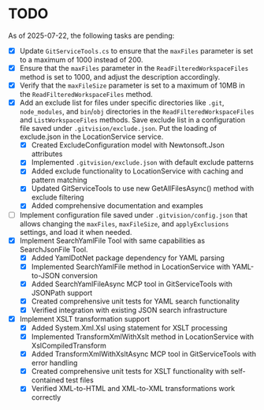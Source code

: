 # TODO

As of 2025-07-22, the following tasks are pending:

- [x] Update `GitServiceTools.cs` to ensure that the `maxFiles` parameter is set to a maximum of 1000 instead of 200.
- [x] Ensure that the `maxFiles` parameter in the `ReadFilteredWorkspaceFiles` method is set to 1000, and adjust the description accordingly.
- [x] Verify that the `maxFileSize` parameter is set to a maximum of 10MB in the `ReadFilteredWorkspaceFiles` method.
- [x] Add an exclude list for files under specific directories like `.git`, `node_modules`, and `bin`/`obj` directories in the `ReadFilteredWorkspaceFiles` and `ListWorkspaceFiles` methods. Save exclude list in a configuration file saved under `.gitvision/exclude.json`. Put the loading of exclude.json in the LocationService service.
  - [x] Created ExcludeConfiguration model with Newtonsoft.Json attributes
  - [x] Implemented `.gitvision/exclude.json` with default exclude patterns
  - [x] Added exclude functionality to LocationService with caching and pattern matching
  - [x] Updated GitServiceTools to use new GetAllFilesAsync() method with exclude filtering
  - [x] Added comprehensive documentation and examples
- [ ] Implement configuration file saved under `.gitvision/config.json` that allows changing the `maxFiles`, `maxFileSize`, and `applyExclusions` settings, and load it when needed.
- [x] Implement SearchYamlFile Tool with same capabilities as SearchJsonFile Tool.
  - [x] Added YamlDotNet package dependency for YAML parsing
  - [x] Implemented SearchYamlFile method in LocationService with YAML-to-JSON conversion
  - [x] Added SearchYamlFileAsync MCP tool in GitServiceTools with JSONPath support
  - [x] Created comprehensive unit tests for YAML search functionality
  - [x] Verified integration with existing JSON search infrastructure
- [x] Implement XSLT transformation support
  - [x] Added System.Xml.Xsl using statement for XSLT processing
  - [x] Implemented TransformXmlWithXslt method in LocationService with XslCompiledTransform
  - [x] Added TransformXmlWithXsltAsync MCP tool in GitServiceTools with error handling
  - [x] Created comprehensive unit tests for XSLT functionality with self-contained test files
  - [x] Verified XML-to-HTML and XML-to-XML transformations work correctly
